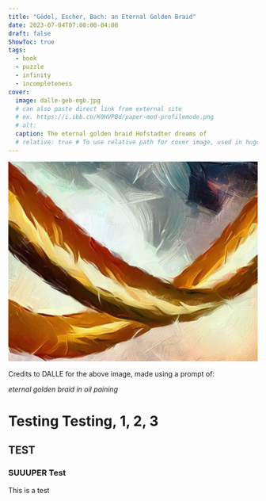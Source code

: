 ```yaml
---
title: "Gödel, Escher, Bach: an Eternal Golden Braid"
date: 2023-07-04T07:00:00-04:00
draft: false
ShowToc: true
tags:
  - book
  - puzzle
  - infinity
  - incompleteness
cover:
  image: dalle-geb-egb.jpg
  # can also paste direct link from external site
  # ex. https://i.ibb.co/K0HVPBd/paper-mod-profilemode.png
  # alt:
  caption: The eternal golden braid Hofstadter dreams of
  # relative: true # To use relative path for cover image, used in hugo Page-bundles
---
```


![Gödel, Escher, Bach](dalle-geb-egb.jpg)

Credits to DALLE for the above image, made using a prompt of:

*eternal golden braid in oil paining*

# Testing Testing, 1, 2, 3

## TEST

### SUUUPER Test

This is a test